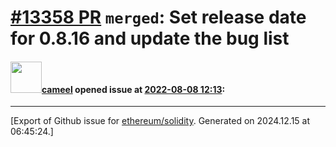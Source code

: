 # [\#13358 PR](https://github.com/ethereum/solidity/pull/13358) `merged`: Set release date for 0.8.16 and update the bug list

#### <img src="https://avatars.githubusercontent.com/u/137030?v=4" width="50">[cameel](https://github.com/cameel) opened issue at [2022-08-08 12:13](https://github.com/ethereum/solidity/pull/13358):






-------------------------------------------------------------------------------



[Export of Github issue for [ethereum/solidity](https://github.com/ethereum/solidity). Generated on 2024.12.15 at 06:45:24.]
